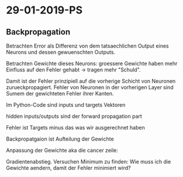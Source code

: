 # 29-01-2019-PS

<!--TOC-->

## Backpropagation

Betrachten Error als Differenz von dem tatsaechlichen Output eines Neurons und dessen gewuenschten Outputs.

Betrachten Gewichte dieses Neurons: groessere Gewichte haben mehr Einfluss auf den Fehler gehabt -> tragen mehr "Schuld".

Damit ist der Fehler prinzipiell auf die vorherige Schicht von Neuronen zurueckpropagiert. Fehler von Neuronen in der vorherigen Layer sind Sumem der gewichteten Fehler ihrer Kanten.

Im Python-Code sind inputs und targets Vektoren

hidden inputs/outputs sind der forward propagation part

Fehler ist Targets minus das was wir ausgerechnet haben

Backpropatgaion ist Aufteilung der Gewichte

Anpassung der Gewichte aka die cancer zeile: 

Gradientenabstieg. Versuchen Minimum zu finden: Wie muss ich die Gewichte aendern, damit der Fehler minimiert wird? 
